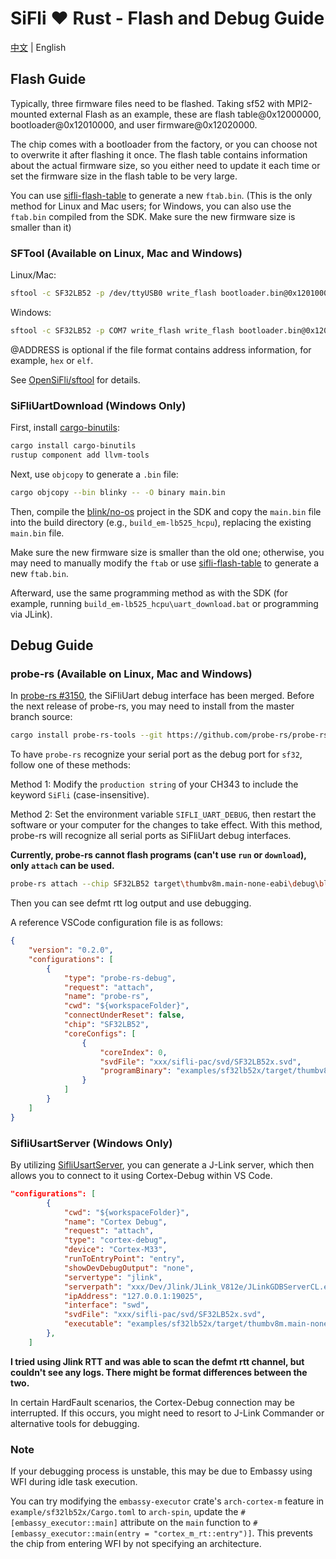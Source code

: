 # SiFli ❤️ Rust - Flash and Debug Guide

[中文](flash_and_debug_zh.md) | English

## Flash Guide

Typically, three firmware files need to be flashed. Taking sf52 with MPI2-mounted external Flash as an example, these are flash table@0x12000000, bootloader@0x12010000, and user firmware@0x12020000.

The chip comes with a bootloader from the factory, or you can choose not to overwrite it after flashing it once. The flash table contains information about the actual firmware size, so you either need to update it each time or set the firmware size in the flash table to be very large.

You can use [sifli-flash-table](../sifli-flash-table/README.md) to generate a new `ftab.bin`. (This is the only method for Linux and Mac users; for Windows, you can also use the `ftab.bin` compiled from the SDK. Make sure the new firmware size is smaller than it)

### SFTool (Available on Linux, Mac and Windows)

Linux/Mac:

```bash
sftool -c SF32LB52 -p /dev/ttyUSB0 write_flash bootloader.bin@0x12010000 app.bin@0x12020000 ftab.bin@0x12000000
```

Windows:

```bash
sftool -c SF32LB52 -p COM7 write_flash write_flash bootloader.bin@0x12010000 app.bin@0x12020000 ftab.bin@0x12000000
```

@ADDRESS is optional if the file format contains address information, for example, `hex` or `elf`.

See [OpenSiFli/sftool](https://github.com/OpenSiFli/sftool) for details.

### SiFliUartDownload (Windows Only)

First, install [cargo-binutils](https://github.com/rust-embedded/cargo-binutils):

```bash
cargo install cargo-binutils
rustup component add llvm-tools
```

Next, use `objcopy` to generate a `.bin` file:

```bash
cargo objcopy --bin blinky -- -O binary main.bin
```

Then, compile the [blink/no-os](https://github.com/OpenSiFli/SiFli-SDK/tree/main/example/get-started/blink/no-os) project in the SDK and copy the `main.bin` file into the build directory (e.g., `build_em-lb525_hcpu`), replacing the existing `main.bin` file.

Make sure the new firmware size is smaller than the old one; otherwise, you may need to manually modify the `ftab` or use [sifli-flash-table](../sifli-flash-table/README.md) to generate a new `ftab.bin`.

Afterward, use the same programming method as with the SDK (for example, running `build_em-lb525_hcpu\uart_download.bat` or programming via JLink).

## Debug Guide

### probe-rs (Available on Linux, Mac and Windows)

In [probe-rs #3150](https://github.com/probe-rs/probe-rs/pull/3150), the SiFliUart debug interface has been merged. Before the next release of probe-rs, you may need to install from the master branch source:

```bash
cargo install probe-rs-tools --git https://github.com/probe-rs/probe-rs --branch master --force
```

To have `probe-rs` recognize your serial port as the debug port for `sf32`, follow one of these methods:

Method 1: Modify the `production string` of your CH343 to include the keyword `SiFli` (case-insensitive).

Method 2: Set the environment variable `SIFLI_UART_DEBUG`, then restart the software or your computer for the changes to take effect. With this method, probe-rs will recognize all serial ports as SiFliUart debug interfaces.

**Currently, probe-rs cannot flash programs (can't use `run` or `download`), only `attach` can be used.**

```bash
probe-rs attach --chip SF32LB52 target\thumbv8m.main-none-eabi\debug\blinky
```

Then you can see defmt rtt log output and use debugging.

A reference VSCode configuration file is as follows:

```json
{
    "version": "0.2.0",
    "configurations": [
        {
            "type": "probe-rs-debug",
            "request": "attach",
            "name": "probe-rs",
            "cwd": "${workspaceFolder}",
            "connectUnderReset": false,
            "chip": "SF32LB52",
            "coreConfigs": [
                {
                    "coreIndex": 0,
                    "svdFile": "xxx/sifli-pac/svd/SF32LB52x.svd",
                    "programBinary": "examples/sf32lb52x/target/thumbv8m.main-none-eabi/debug/blinky"
                }
            ]
        }
    ]
}
```

### SifliUsartServer (Windows Only)

By utilizing [SifliUsartServer](https://github.com/OpenSiFli/SiFli-SDK/tree/main/tools/SifliUsartServer), you can generate a J-Link server, which then allows you to connect to it using Cortex-Debug within VS Code.

```json
"configurations": [
        {
            "cwd": "${workspaceFolder}",
            "name": "Cortex Debug",
            "request": "attach",
            "type": "cortex-debug",
            "device": "Cortex-M33",
            "runToEntryPoint": "entry",
            "showDevDebugOutput": "none",
            "servertype": "jlink",
            "serverpath": "xxx/Dev/Jlink/JLink_V812e/JLinkGDBServerCL.exe",
            "ipAddress": "127.0.0.1:19025",
            "interface": "swd",
            "svdFile": "xxx/sifli-pac/svd/SF32LB52x.svd",
            "executable": "examples/sf32lb52x/target/thumbv8m.main-none-eabi/debug/blinky"
        },
    ]
```

**I tried using Jlink RTT and was able to scan the defmt rtt channel, but couldn't see any logs. There might be format differences between the two.**

In certain HardFault scenarios, the Cortex-Debug connection may be interrupted. If this occurs, you might need to resort to J-Link Commander or alternative tools for debugging.

### Note

If your debugging process is unstable, this may be due to Embassy  using WFI during idle task execution.  

You can try modifying the `embassy-executor` crate's `arch-cortex-m`  feature in `example/sf32lb52x/Cargo.toml` to `arch-spin`, update the `#[embassy_executor::main]` attribute on the `main` function to `#[embassy_executor::main(entry = "cortex_m_rt::entry")]`.  This prevents the chip from entering WFI by not specifying an architecture.  

